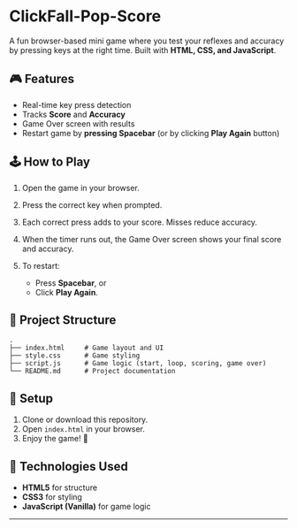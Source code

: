 # ClickFall-Pop-Score

A fun browser-based mini game where you test your reflexes and accuracy by pressing keys at the right time. Built with **HTML, CSS, and JavaScript**.

## 🎮 Features

* Real-time key press detection
* Tracks **Score** and **Accuracy**
* Game Over screen with results
* Restart game by **pressing Spacebar** (or by clicking **Play Again** button)

## 🕹️ How to Play

1. Open the game in your browser.
2. Press the correct key when prompted.
3. Each correct press adds to your score. Misses reduce accuracy.
4. When the timer runs out, the Game Over screen shows your final score and accuracy.
5. To restart:

   * Press **Spacebar**, or
   * Click **Play Again**.

## 📂 Project Structure

```
.
├── index.html     # Game layout and UI
├── style.css      # Game styling
├── script.js      # Game logic (start, loop, scoring, game over)
└── README.md      # Project documentation
```

## 🚀 Setup

1. Clone or download this repository.
2. Open `index.html` in your browser.
3. Enjoy the game! 🎉

## 🔧 Technologies Used

* **HTML5** for structure
* **CSS3** for styling
* **JavaScript (Vanilla)** for game logic

---

